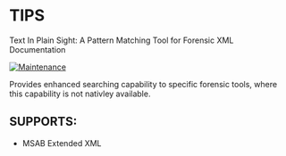 # TIPS
Text In Plain Sight: A Pattern Matching Tool for Forensic XML Documentation

[![Maintenance](https://img.shields.io/badge/Maintained%3F-yes-green.svg)](https://GitHub.com/Naereen/StrapDown.js/graphs/commit-activity)

Provides enhanced searching capability to specific forensic tools, where this capability is not nativley available. 

## SUPPORTS:
* MSAB Extended XML
